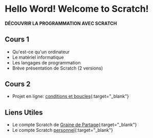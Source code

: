 # Hello Word! Welcome to Scratch!
#### DÉCOUVRIR LA PROGRAMMATION AVEC SCRATCH

## Cours 1
- Qu'est-ce qu'un ordinateur
- Le matériel informatique
- Les langages de programmation
- Brève présentation de Scratch (2 versions)

## Cours 2
- Projet en ligne: [conditions et boucles](https://scratch.mit.edu/projects/471241661/){:target="_blank"}

## Liens Utiles
- Le compte Scratch de [Graine de Partage](https://scratch.mit.edu/users/Gdp-Scratch/){:target="_blank"}
- Le compte Scratch [personnel](https://scratch.mit.edu/users/equalsTo/){:target="_blank"}
